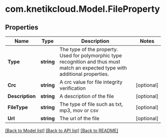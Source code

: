 # com.knetikcloud.Model.FileProperty
## Properties

Name | Type | Description | Notes
------------ | ------------- | ------------- | -------------
**Type** | **string** | The type of the property. Used for polymorphic type recognition and thus must match an expected type with additional properties. | 
**Crc** | **string** | A crc value for file integrity verification | [optional] 
**Description** | **string** | A description of the file | [optional] 
**FileType** | **string** | The type of file such as txt, mp3, mov or csv | [optional] 
**Url** | **string** | The url of the file | [optional] 

[[Back to Model list]](../README.md#documentation-for-models) [[Back to API list]](../README.md#documentation-for-api-endpoints) [[Back to README]](../README.md)


